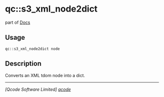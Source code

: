 qc::s3_xml_node2dict
====================

part of [Docs](.)

Usage
-----
`qc::s3_xml_node2dict node`

Description
-----------
Converts an XML tdom node into a dict.

----------------------------------
*[Qcode Software Limited] [qcode]*

[qcode]: http://www.qcode.co.uk "Qcode Software"